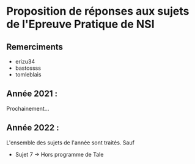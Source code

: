 # Proposition de réponses aux sujets de l'Epreuve Pratique de NSI

## Remerciments

- erizu34 
- bastossss 
- tomleblais

## Année 2021 :

Prochainement...

## Année 2022 : 

L'ensemble des sujets de l'année sont traités. Sauf 

- Sujet 7 -> Hors programme de Tale
